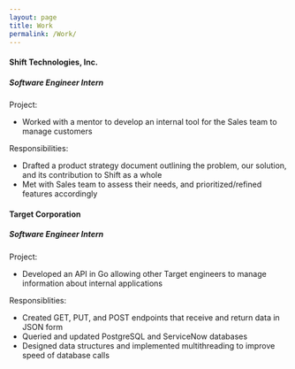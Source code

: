 ```yaml
---
layout: page
title: Work
permalink: /Work/
---
```


#### Shift Technologies, Inc.
##### Software Engineer Intern
Project:
* Worked with a mentor to develop an internal tool for the Sales team to manage customers

Responsibilities:
* Drafted a product strategy document outlining the problem, our solution, and its contribution to Shift as a whole
* Met with Sales team to assess their needs, and prioritized/refined features accordingly


#### Target Corporation
##### Software Engineer Intern
Project:
* Developed an API in Go allowing other Target engineers to manage information about internal applications

Responsiblities:
* Created GET, PUT, and POST endpoints that receive and return data in JSON form
* Queried and updated PostgreSQL and ServiceNow databases
* Designed data structures and implemented multithreading to improve speed of database calls
